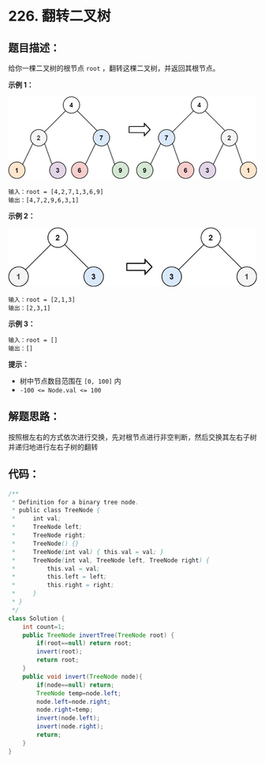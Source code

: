 # 226. 翻转二叉树

## 题目描述：

给你一棵二叉树的根节点 `root` ，翻转这棵二叉树，并返回其根节点。

 

**示例 1：**

![img](./images/invert1-tree.jpg)

```
输入：root = [4,2,7,1,3,6,9]
输出：[4,7,2,9,6,3,1]
```

**示例 2：**

![img](./images/invert2-tree.jpg)

```
输入：root = [2,1,3]
输出：[2,3,1]
```

**示例 3：**

```
输入：root = []
输出：[]
```

 

**提示：**

+ 树中节点数目范围在 `[0, 100]` 内
+ `-100 <= Node.val <= 100`

## 解题思路：

按照根左右的方式依次进行交换，先对根节点进行非空判断，然后交换其左右子树并递归地进行左右子树的翻转

## 代码：

```java
/**
 * Definition for a binary tree node.
 * public class TreeNode {
 *     int val;
 *     TreeNode left;
 *     TreeNode right;
 *     TreeNode() {}
 *     TreeNode(int val) { this.val = val; }
 *     TreeNode(int val, TreeNode left, TreeNode right) {
 *         this.val = val;
 *         this.left = left;
 *         this.right = right;
 *     }
 * }
 */
class Solution {
    int count=1;
    public TreeNode invertTree(TreeNode root) {
        if(root==null) return root;
        invert(root);
        return root;
    }
    public void invert(TreeNode node){
        if(node==null) return;
        TreeNode temp=node.left;
        node.left=node.right;
        node.right=temp;
        invert(node.left);
        invert(node.right);
        return;
    }
}
```

